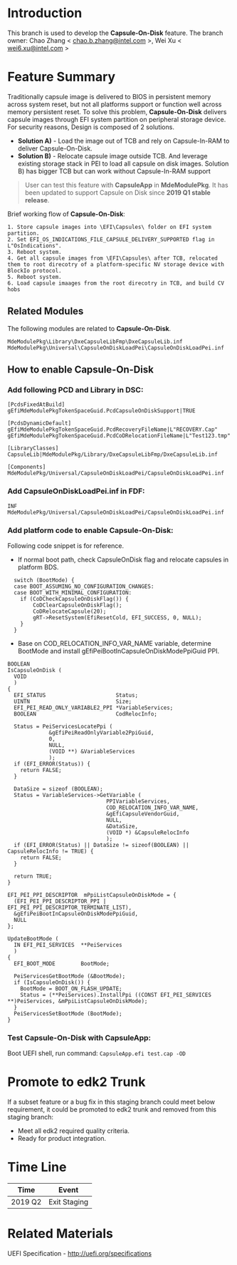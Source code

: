 
# Introduction

This branch is used to develop the **Capsule-On-Disk** feature.
The branch owner: Chao Zhang < [chao.b.zhang@intel.com](mailto:chao.b.zhang@intel.com) >, Wei Xu < [wei6.xu@intel.com](mailto:wei6.xu@intel.com) >

# Feature Summary

Traditionally capsule image is delivered to BIOS in persistent memory across system reset, but not all platforms support or function well across memory persistent reset. To solve this problem, **Capsule-On-Disk** delivers capsule images through EFI system partition on peripheral storage device. For security reasons, Design is composed of 2 solutions. 
- **Solution A)** - Load the image out of TCB and rely on Capsule-In-RAM to deliver Capsule-On-Disk. 
- **Solution B)** - Relocate capsule image outside TCB. And leverage existing storage stack in PEI to load all capsule on disk images. Solution B) has bigger TCB but can work without Capsule-In-RAM support

>User can test this feature with **CapsuleApp** in **MdeModulePkg**. It has been updated to support Capsule on Disk since **2019 Q1 stable release**.

Brief working flow of  **Capsule-On-Disk**:
```
1. Store capsule images into \EFI\Capsules\ folder on EFI system partition.
2. Set EFI_OS_INDICATIONS_FILE_CAPSULE_DELIVERY_SUPPORTED flag in L"OsIndications".
3. Reboot system.
4. Get all capsule images from \EFI\Capsules\ after TCB, relocated them to root direcotry of a platform-specific NV storage device with BlockIo protocol.
5. Reboot system.
6. Load capsule imaages from the root direcotry in TCB, and build CV hobs
```

## Related Modules

The following modules are related to **Capsule-On-Disk**.
```
MdeModulePkg\Library\DxeCapsuleLibFmp\DxeCapsuleLib.inf
MdeModulePkg\Universal\CapsuleOnDiskLoadPei\CapsuleOnDiskLoadPei.inf
```

## How to enable Capsule-On-Disk

### Add following PCD and Library in DSC:
```
[PcdsFixedAtBuild]
gEfiMdeModulePkgTokenSpaceGuid.PcdCapsuleOnDiskSupport|TRUE

[PcdsDynamicDefault]
gEfiMdeModulePkgTokenSpaceGuid.PcdRecoveryFileName|L"RECOVERY.Cap"
gEfiMdeModulePkgTokenSpaceGuid.PcdCoDRelocationFileName|L"Test123.tmp"

[LibraryClasses]
CapsuleLib|MdeModulePkg/Library/DxeCapsuleLibFmp/DxeCapsuleLib.inf

[Components]
MdeModulePkg/Universal/CapsuleOnDiskLoadPei/CapsuleOnDiskLoadPei.inf
```

### Add CapsuleOnDiskLoadPei.inf in FDF:
```
INF MdeModulePkg/Universal/CapsuleOnDiskLoadPei/CapsuleOnDiskLoadPei.inf
```

### Add platform code to enable Capsule-On-Disk:

Following code snippet is for reference.
- If normal boot path, check CapsuleOnDisk flag and relocate capsules in platform BDS.
```
  switch (BootMode) {
  case BOOT_ASSUMING_NO_CONFIGURATION_CHANGES:
  case BOOT_WITH_MINIMAL_CONFIGURATION:
    if (CoDCheckCapsuleOnDiskFlag()) {
        CoDClearCapsuleOnDiskFlag();
        CoDRelocateCapsule(20);
        gRT->ResetSystem(EfiResetCold, EFI_SUCCESS, 0, NULL);
    }
  }
```

- Base on COD_RELOCATION_INFO_VAR_NAME variable, determine BootMode and install gEfiPeiBootInCapsuleOnDiskModePpiGuid PPI.
```
BOOLEAN
IsCapsuleOnDisk (
  VOID
  )
{
  EFI_STATUS                      Status;
  UINTN                           Size;
  EFI_PEI_READ_ONLY_VARIABLE2_PPI *VariableServices;
  BOOLEAN                         CodRelocInfo;

  Status = PeiServicesLocatePpi (
             &gEfiPeiReadOnlyVariable2PpiGuid,
             0,
             NULL,
             (VOID **) &VariableServices
             );
  if (EFI_ERROR(Status)) {
    return FALSE;
  }

  DataSize = sizeof (BOOLEAN);
  Status = VariableServices->GetVariable (
                               PPIVariableServices,
                               COD_RELOCATION_INFO_VAR_NAME,
                               &gEfiCapsuleVendorGuid,
                               NULL,
                               &DataSize,
                               (VOID *) &CapsuleRelocInfo
                               );
  if (EFI_ERROR(Status) || DataSize != sizeof(BOOLEAN) || CapsuleRelocInfo != TRUE) {
    return FALSE;
  }

  return TRUE;
}

EFI_PEI_PPI_DESCRIPTOR  mPpiListCapsuleOnDiskMode = {
  (EFI_PEI_PPI_DESCRIPTOR_PPI | EFI_PEI_PPI_DESCRIPTOR_TERMINATE_LIST),
  &gEfiPeiBootInCapsuleOnDiskModePpiGuid,
  NULL
};

UpdateBootMode (
  IN EFI_PEI_SERVICES  **PeiServices
  )
{
  EFI_BOOT_MODE        BootMode;

  PeiServicesGetBootMode (&BootMode);
  if (IsCapsuleOnDisk()) {
    BootMode = BOOT_ON_FLASH_UPDATE;
    Status = (**PeiServices).InstallPpi ((CONST EFI_PEI_SERVICES **)PeiServices, &mPpiListCapsuleOnDiskMode);
  }
  PeiServicesSetBootMode (BootMode);
}
```

### Test Capsule-On-Disk with CapsuleApp:

Boot UEFI shell, run command: ```CapsuleApp.efi test.cap -OD```

# Promote to edk2 Trunk
 
If a subset feature or a bug fix in this staging branch could meet below requirement, it could be promoted to edk2 trunk and removed from this staging branch:

- Meet all edk2 required quality criteria.
- Ready for product integration.

# Time Line

|Time| Event |
|---|---|
|2019 Q2| Exit Staging|


# Related Materials

UEFI Specification - http://uefi.org/specifications